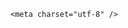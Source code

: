 <!DOCTYPE html>
<html lang="zh-CN">

<head>
    
<title>湖北高考首次出现高分屏蔽生，一个班查4个有3个屏蔽，这有多牛？高分屏蔽是什么机制？_腾讯新闻</title>
<meta name="keywords" content="屏蔽生,湖北,高考成绩,考生,襄阳四中,襄阳,名校,机制">
<meta name="description" content="极目新闻记者 焦科6月25日，襄阳五中高三27班3名考生高分屏蔽，守候在办公室的老师们集体沸腾。凌晨五点，襄阳五中高三27班班主任黄盛来到办公室内，帮班上学生查分，当他查到第一个陈曦同学的成绩时就发现成绩被屏蔽了：“根据规范高考成绩宣传工作的相关要求，你的高考成绩（首选历史，不含政策性加分）已进入全省前10名...">
<meta name="author" content="腾讯网">
<meta name="copyright" content="Copyright 1998 - 2025 Tencent. All Rights Reserved">
<meta property="og:type" content="news" />

<meta property="og:title" content="湖北高考首次出现高分屏蔽生，一个班查4个有3个屏蔽，这有多牛？高分屏蔽是什么机制？_腾讯新闻" />
<meta property="og:description" content="极目新闻记者 焦科6月25日，襄阳五中高三27班3名考生高分屏蔽，守候在办公室的老师们集体沸腾。凌晨五点，襄阳五中高三27班班主任黄盛来到办公室内，帮班上学生查分，当他查到第一个陈曦同学的成绩时就发现成绩被屏蔽了：“根据规范高考成绩宣传工作的相关要求，你的高考成绩（首选历史，不含政策性加分）已进入全省前10名..." />
<meta property="og:url" content="https://news.qq.com/rain/a/20250625Q01V8T00" />
<meta property="og:image" content="https://inews.gtimg.com/news_ls/OAx00AnjBWJHGvZxm0t98L90YfVS1tWa6GFDe2_wmd9QwAA_640330/0" />
<meta property="article:author" content="" />
<meta property="article:published_time" content="2025-06-25 13:51:52" />
<meta property="category" content="" />

    <meta charset="utf-8" />
<meta http-equiv="X-UA-Compatible" content="IE=Edge" />
<meta name="viewport" content="width=device-width, initial-scale=1, shrink-to-fit=no" />
<link rel="dns-prefetch" href="mat1.gtimg.com">
<link rel="dns-prefetch" href="i.news.qq.com">
<link rel="dns-prefetch" href="inews.gtimg.com">
<link rel="shortcut icon" href="https://mat1.gtimg.com/qqcdn/qqindex2021/favicon.ico">
<script nomodule="true" src="https://mat1.gtimg.com/qqcdn/qqindex2021/common-static/20240515201444/core3-37-1.min.js"></script>
<script>
  try {
    if (!window.IntersectionObserver) {
      var observerScript = document.createElement('script');
      observerScript.src = "https://mat1.gtimg.com/qqcdn/qqindex2021/common-static/20241024141058/intersection-observer-polyfill.js";
      document.head.appendChild(observerScript);
    }
  } catch (error) {}
</script>

<script>
  try {
    if (!Element.prototype.scrollTo) {
      var scrollScript = document.createElement('script');
      scrollScript.src = "https://mat1.gtimg.com/qqcdn/qqindex2021/common-static/20241025153001/scroll-behavior-polyfill.js";
      document.head.appendChild(scrollScript);
    }
  } catch (error) {}
</script>
<script>
  try {
    if ('scrollRestoration' in window.history) {
      window.history.scrollRestoration = 'manual';
    }
    window.isPcClient = Boolean(window.electron) && (
      window.navigator.userAgent.indexOf('pc-client') > 0 ||
      window.navigator.userAgent.indexOf('TencentNews') > 0
    );
  } catch {}
</script>
<script>
  try {
    if (window.isPcClient) {
      var bodyStyle = document.createElement('style');
      bodyStyle.innerText = 'body{ zoom: 0.95 }';
      document.head.appendChild(bodyStyle);
    }
  } catch {}
</script>
<script>
  window.DATA = {"remarks":"","shareDesc":"腾讯新闻","commentid":"","iNewsRecommendLevel":1,"intro":"","news_update_time":1750835471,"FadCid":"","attribute":{},"detail_entry":{"orignal_entry":1,"is_orignal":1},"final_declare":["个人观点，仅供参考"],"is_deleted":0,"questionInfo":{"title":"湖北高考首次出现高分屏蔽生，一个班查4个有3个屏蔽，这有多牛？高分屏蔽是什么机制？","url":"http://view.inews.qq.com/a/20250625Q01V8T00","abstract":"","id":"20250625Q01V8T00","longtitle":"湖北高考一个班查4个有3个高分屏蔽生，高分屏蔽是什么机制？","question_short_title":"湖北高考首次出现高分屏蔽生，一个班查4个有3个屏蔽，这有多牛？高分屏蔽是什么机制？","relate_extend_infos":[{"title":"湖北高考首次出现高分屏蔽生，一个班查4个3个屏蔽，老师们沸腾了","url":"https://view.inews.qq.com/a/20250625A01IKU00","abstract":"极目新闻记者 焦科6月25日，襄阳五中高三27班3名考生高分屏蔽，守候在办公室的老师们集体沸腾。凌晨五点，襄阳五中高三27班班主任黄盛来到办公室内，帮班上学生查分，当他查到第一个陈曦同学的成绩时就发现成绩被屏蔽了：“根据规范高考成绩宣传工作的相关要求，你的高考成绩（首选历史，不含政策性加分）已进入全省前10名...","articletype":"0","id":"20250625A01IKU00","longtitle":"湖北高考首次出现高分屏蔽生，一个班查4个3个屏蔽，老师们沸腾了","picShowType":"90092","thumbnails_qqnews":["https://inews.gtimg.com/news_ls/OdMLjBLyTjfrr6qbU-0WyMUTljpSDruZSM2mduPbYIl0cAA_294195/0"]}],"thumbnails_qqnews":["https://inews.gtimg.com/om_ls/OnHNqJmt6C3UjDe3yyNcMXz27bgm_yMO5RnF4qyO36NfUAA_294195/0"]},"title":"湖北高考首次出现高分屏蔽生，一个班查4个有3个屏蔽，这有多牛？高分屏蔽是什么机制？","adInfo":{"openAdsComment":1,"openAdsPhotos":1,"openAdsText":1,"openRelatedNewsAd":1,"openAds":1},"ai_switch":true,"copyright_share":"本文来自腾讯新闻客户端创作者，不代表腾讯新闻的观点和立场。","disableDeclare":1,"url":"https://view.inews.qq.com/a/20250625Q01V8T00","answer_num":2,"likeInfo":0,"ret":0,"categoryrray":{"category_id":"69","sub_category_id":"738"},"emojiRelatedSwitch":1,"forbidCommentUpDown":0,"id":"20250625Q01V8T00","safe_cntl":{"close_all_ad":0,"close_global_news_sis":0,"close_share_pull":0,"emoticon_comment_mode":0,"close_all_emoticon_comment":0,"close_all_favorite":0,"close_all_rel":0,"close_comment_dislike":0,"close_relate_thing":0},"self_declare":{"declare":"个人观点，仅供参考"},"already_answer":false,"article_category":"69","content":null,"enableDiffusion":1,"relate_extend_infos":{"imgURL":"https://inews.gtimg.com/news_ls/OdMLjBLyTjfrr6qbU-0WyMUTljpSDruZSM2mduPbYIl0cAA_640330/0","imgURLSmall":"https://inews.gtimg.com/news_ls/OdMLjBLyTjfrr6qbU-0WyMUTljpSDruZSM2mduPbYIl0cAA_150120/0","longTitle":"湖北高考首次出现高分屏蔽生，一个班查4个3个屏蔽，老师们沸腾了","title":"湖北高考首次出现高分屏蔽生，一个班查4个3个屏蔽，老师们沸腾了","url":"http://view.inews.qq.com/a/20250625A01IKU00","abstract":"极目新闻记者 焦科6月25日，襄阳五中高三27班3名考生高分屏蔽，守候在办公室的老师们集体沸腾。凌晨五点，襄阳五中高三27班班主任黄盛来到办公室内，帮班上学生查分，当他查到第一个陈曦同学的成绩时就发现成绩被屏蔽了：“根据规范高考成绩宣传工作的相关要求，你的高考成绩（首选历史，不含政策性加分）已进入全省前10名...","id":"20250625A01IKU00"},"copyright_wording_share":"免责声明","extra_property":{"FeedbackDetailDisableInsert":0,"zanSkinType":""},"news_app_recommend_status":4,"shareImg":"https://inews.gtimg.com/om_ls/OnHNqJmt6C3UjDe3yyNcMXz27bgm_yMO5RnF4qyO36NfUAA_870492/0","atype":232,"card":{"update_frequency":"1970-01-01 08:00:00","vip_type_new":"30012","cpLevel":2,"chlid":"22983986","icon":"https://inews.gtimg.com/om_ls/OPBO91JgEbYG-O62jC2hCRA_yoydsA8oEANb87pxgNxKgAA_200200/0","vip_type":"30012","vip_icon":"http://inews.gtimg.com/newsapp_ls/0/14876051701/0","suid":"8QMc339d5IQeuTzY5QN3","liveInfo":{},"desc":"腾讯新闻问答课代表，结合当下热点新闻和网友热议，发现好问题，期待好回答。","vip_desc":"腾讯新闻问答课代表官方账号","vip_icon_night":"http://inews.gtimg.com/newsapp_ls/0/14876052067/0","vip_place":"left","chlname":"问答课代表","msgEntry":1,"uin":"ecbe89d289b6198c7996f16538ebc224f9"},"channelEntryJumpType":1,"closeCommentBanner":0,"abstract":"","content_words_num":37,"surl":"https://view.inews.qq.com/a/20250625Q01V8T00","time":"2025-06-25 08:11:51","all_long_pic":1,"emojiSwitch":1,"isSensitive":0,"question_id":"","cms_id":"20250625Q01V8T00","articleId":"20250625Q03RYT00","article_type":232,"tags":"","desc":"极目新闻记者 焦科6月25日，襄阳五中高三27班3名考生高分屏蔽，守候在办公室的老师们集体沸腾。凌晨五点，襄阳五中高三27班班主任黄盛来到办公室内，帮班上学生查分，当他查到第一个陈曦同学的成绩时就发现成绩被屏蔽了：“根据规范高考成绩宣传工作的相关要求，你的高考成绩（首选历史，不含政策性加分）已进入全省前10名...","videoArr":[]};
</script>
<script>
  window.channelInfo = {"channelConfig":{"channelNav":[{"_auto_id":"1","active_alien_img":"","alien_img":"","channel_id":"news_news_home","is_local":"0","link":"https://www.qq.com","name_cn":"首页","name_en":"home"},{"_auto_id":"2","active_alien_img":"","alien_img":"","channel_id":"news_news_top","is_local":"0","link":"","name_cn":"要闻","name_en":"news"},{"_auto_id":"4","active_alien_img":"","alien_img":"","channel_id":"news_news_bj","is_local":"1","link":"","name_cn":"北京","name_en":"bj"},{"_auto_id":"5","active_alien_img":"","alien_img":"","channel_id":"news_news_tech","is_local":"0","link":"","name_cn":"科技","name_en":"tech"},{"_auto_id":"6","active_alien_img":"","alien_img":"","channel_id":"news_news_edu","is_local":"0","link":"","name_cn":"教育","name_en":"edu"},{"_auto_id":"7","active_alien_img":"https://inews.gtimg.com/newsapp_bt/0/06091154503_335/0","alien_img":"https://inews.gtimg.com/newsapp_bt/0/06091154503_335/0","channel_id":"news_news_download","is_local":"0","link":"https://news.qq.com/mobile/","name_cn":"电脑版","name_en":"https://news.qq.com/mobile/"},{"_auto_id":"8","active_alien_img":"","alien_img":"","channel_id":"tv","is_local":"0","link":"https://v.qq.com/channel/tv/?ptag=qqnews","name_cn":"电视剧","name_en":"tv"},{"_auto_id":"9","active_alien_img":"","alien_img":"","channel_id":"news_news_finance","is_local":"0","link":"","name_cn":"财经","name_en":"finance"},{"_auto_id":"10","active_alien_img":"","alien_img":"","channel_id":"news_news_qa","is_local":"0","link":"","name_cn":"热问","name_en":"qa"},{"_auto_id":"11","active_alien_img":"","alien_img":"","channel_id":"news_news_ent","is_local":"0","link":"","name_cn":"娱乐","name_en":"ent"},{"_auto_id":"13","active_alien_img":"","alien_img":"","channel_id":"variety","is_local":"0","link":"https://v.qq.com/channel/variety/?ptag=qqnews","name_cn":"综艺","name_en":"variety"},{"_auto_id":"14","active_alien_img":"","alien_img":"","channel_id":"news_news_sports","is_local":"0","link":"","name_cn":"体育","name_en":"sports"},{"_auto_id":"15","active_alien_img":"","alien_img":"","channel_id":"news_news_nba","is_local":"0","link":"","name_cn":"NBA","name_en":"nba"},{"_auto_id":"16","active_alien_img":"","alien_img":"","channel_id":"news_news_world","is_local":"0","link":"","name_cn":"国际","name_en":"world"},{"_auto_id":"17","active_alien_img":"","alien_img":"","channel_id":"news_news_mil","is_local":"0","link":"","name_cn":"军事","name_en":"milite"},{"_auto_id":"18","active_alien_img":"","alien_img":"","channel_id":"news_news_auto","is_local":"0","link":"","name_cn":"汽车","name_en":"auto"},{"_auto_id":"19","active_alien_img":"","alien_img":"","channel_id":"news_news_house","is_local":"0","link":"","name_cn":"房产","name_en":"house"},{"_auto_id":"20","active_alien_img":"","alien_img":"","channel_id":"news_news_antip","is_local":"0","link":"","name_cn":"健康","name_en":"health"},{"_auto_id":"21","active_alien_img":"","alien_img":"","channel_id":"news_news_video","is_local":"0","link":"","name_cn":"视频","name_en":"video"},{"_auto_id":"22","active_alien_img":"","alien_img":"","channel_id":"news_news_game","is_local":"0","link":"","name_cn":"游戏","name_en":"games"},{"_auto_id":"24","active_alien_img":"","alien_img":"","channel_id":"news_news_nchupin","is_local":"0","link":"","name_cn":"眼界","name_en":"chupin"},{"_auto_id":"25","active_alien_img":"","alien_img":"","channel_id":"news_news_football","is_local":"0","link":"","name_cn":"足球","name_en":"football"},{"_auto_id":"26","active_alien_img":"","alien_img":"","channel_id":"news_news_kepu","is_local":"0","link":"","name_cn":"科学","name_en":"kepu"},{"_auto_id":"28","active_alien_img":"","alien_img":"","channel_id":"news_news_digi","is_local":"0","link":"","name_cn":"数码","name_en":"digi"},{"_auto_id":"31","active_alien_img":"","alien_img":"","channel_id":"ymzx","is_local":"0","link":"https://gamer.qq.com/v2/cloudgame/game/96897?ichannel=txxwpc0Ftxxwpc1","name_cn":"元梦之星","name_en":"news_news_ymzx"},{"_auto_id":"32","active_alien_img":"","alien_img":"","channel_id":"movie","is_local":"0","link":"https://v.qq.com/channel/movie/?ptag=qqnews","name_cn":"电影","name_en":"movie"},{"_auto_id":"34","active_alien_img":"","alien_img":"","channel_id":"news_news_esport","is_local":"0","link":"","name_cn":"电竞","name_en":"esport"},{"_auto_id":"35","active_alien_img":"","alien_img":"","channel_id":"news_news_history","is_local":"0","link":"","name_cn":"历史","name_en":"history"},{"_auto_id":"36","active_alien_img":"","alien_img":"","channel_id":"news_news_baby","is_local":"0","link":"","name_cn":"育儿","name_en":"baby"},{"_auto_id":"37","active_alien_img":"","alien_img":"","channel_id":"hbjy","is_local":"0","link":"https://gp.qq.com/act/a20250421mnqlx/news.shtml","name_cn":"和平精英","name_en":"news_news_hbjy"},{"_auto_id":"38","active_alien_img":"","alien_img":"","channel_id":"cloud_gamer","is_local":"0","link":"https://gamer.qq.com/?ichannel=txxwpc0Ftxxwpc1","name_cn":"云游戏","name_en":"cloud_gamer"},{"_auto_id":"39","active_alien_img":"","alien_img":"","channel_id":"news_news_lic","is_local":"0","link":"","name_cn":"理财","name_en":"finance_licai"},{"_auto_id":"40","active_alien_img":"","alien_img":"","channel_id":"news_news_istock","is_local":"0","link":"","name_cn":"股票","name_en":"finance_stock"},{"_auto_id":"41","active_alien_img":"","alien_img":"","channel_id":"ren_min_shi_pin","is_local":"0","link":"https://news.qq.com/omn/author/8QMd3Hld74cbujbY?tab=om_video","name_cn":"人民视频","name_en":"ren_min_shi_pin"},{"_auto_id":"42","active_alien_img":"","alien_img":"","channel_id":"news_news_weather","is_local":"0","link":"https://tianqi.qq.com/index.htm","name_cn":"天气","name_en":"weather"}]}};
</script>
<script>
  window.articleConfig = {"rightConfig":[{"_auto_id":"1","category_key":"default","modules":"{\"moduleList\":[{\"title\":\"精选视频\",\"id\":\"video_album\",\"videoType\":\"tag\",\"videoId\":\"aUepxrtchGM=\"},{\"title\":\"下载条\",\"id\":\"download_banner\",\"isSticky\":1},{\"title\":\"热点榜\",\"id\":\"hot_rank_list\",\"isSticky\":1},{\"title\":\"广告推广\",\"id\":\"ssp_ad_module\",\"category\":\"ad_ssp\",\"loid\":\"109\",\"isSticky\":1}]}"}],"tonglanAdConfig":[],"bottomConfig":[],"videoAdConfig":[],"rightGameConfig":[]};
</script>
<script src="https://mat1.gtimg.com/www/js/emonitor/custom_ed041a23.js" charset="utf-8"></script>
<script>
  try {
    function ignoreBrowsers() {
      var userAgent = window.navigator.userAgent || '';
      return [
        /(googlebot|bingbot|yandex|twitterbot|facebookexternalhit|rogerbot|linkedinbot|embedly|quora link preview|showyoubot|outbrain|pinterest\/0\.|pinterestbot|slackbot|vkShare|W3C_Validator|whatsapp|petalbot|applebot|mpcrawler|spider)/i,
      ].some(function(element) {
        return element.test(userAgent);
      });
    }
    function ignoreErrors(errDesc) {
      if (!errDesc) {
        return false;
      }
      return [
        "chrome-extension",
      ].some(function (element) {
        return errDesc.indexOf(element) > -1;
      });
    }
    window.emonitorIns = emonitor.create({
      name: 'newsqq_quesionArticle',
      atta: {
        name: 'newsqq',
      },
      mode: '007',
      cdn: {
        sampling: 0.01,
      },
      onBeforeSend: function(data) {
        try {
          if (ignoreBrowsers()) {
            return false;
          }
          var emonitorCgiHost = data.source.cgihost;
          var emonitorHttpCode = String(data.source.httpcode);
          if (  emonitorHttpCode === '0' && (emonitorCgiHost === 'op.ssp.qq.com' || emonitorCgiHost === 'news.ssp.qq.com' )) {
            return false;
          }
          if (data.type === 'cgi' && ['i.news.qq.com', 'otheve.beacon.qq.com', 'op.ssp.qq.com', 'n.ssp.qq.com', 'news.ssp.qq.com', 'vm.gtimg.cn', 'r.inews.qq.com', 'dev.inews.qq.com'].indexOf(emonitorCgiHost) < 0) {
            return false;
          }

          if ((data.type === 'console' || data.type === 'jserror') && ignoreErrors(data.source.err_desc || data.source.err_msg)) {
            return false;
          }
        } catch (err) {
          console.warn(err);
        }
      },
      onMaxTimeOut: function(defaultConfig) {
        var rootDOM = document.getElementById('root');
        if (rootDOM && rootDOM.childNodes && rootDOM.childNodes.length === 0) {
          emonitorIns.config({
            baseUrl: defaultConfig.pecker.error,
          }).send({
            err_type: 'whitescreen',
          });
        }
      }
    });
  } catch (err) {
    console.warn(err);
  }
</script>
<link href="https://mat1.gtimg.com/qqcdn/qqindex2021/common-static/hel/qqnews-pc-dc_20250624074152/static/css/qa.css" rel="stylesheet">

<script>window.__HEL_PRESET_META__={"qqnews-pc-components":{"app":{"id":1366,"name":"qqnews-pc-components","app_group_name":"qqnews-pc-components","proj_ver":{"map":{},"utime":0},"online_version":"qqnews-pc-components_20250623071016","build_version":"qqnews-pc-components_20250624073902","update_at":"2025-06-24T11:40:08.000Z","desc":"set by [init], from container [formal.pc.dc.sz101019] worker [2]"},"version":{"sub_app_name":"qqnews-pc-components","sub_app_version":"qqnews-pc-components_20250624073902","src_map":{"webDirPath":"https://mat1.gtimg.com/qqcdn/qqindex2021/common-static/hel/qqnews-pc-components_20250624073902","htmlIndexSrc":"https://mat1.gtimg.com/qqcdn/qqindex2021/common-static/hel/qqnews-pc-components_20250624073902/index.html","extractMode":"all","iframeSrc":"","chunkCssSrcList":["https://mat1.gtimg.com/qqcdn/qqindex2021/common-static/hel/qqnews-pc-components_20250624073902/static/css/index.css"],"chunkJsSrcList":["https://mat1.gtimg.com/qqcdn/qqindex2021/common-static/hel/qqnews-pc-components_20250624073902/static/js/index.js"],"staticCssSrcList":[],"staticJsSrcList":["https://mat1.gtimg.com/qqcdn/qqindex2021/static/20231212123233/react.production.min.js","https://mat1.gtimg.com/qqcdn/qqindex2021/static/20231212123233/react-dom.production.min.js","https://mat1.gtimg.com/qqcdn/qqindex2021/common-static/hel/hel-base-v16.js"],"relativeCssSrcList":[],"relativeJsSrcList":[],"privCssSrcList":[],"srvModSrcList":[],"srvModSrcIndex":"","headAssetList":[{"tag":"staticScript","append":false,"attrs":{"src":"https://mat1.gtimg.com/qqcdn/qqindex2021/static/20231212123233/react.production.min.js"}},{"tag":"staticScript","append":false,"attrs":{"src":"https://mat1.gtimg.com/qqcdn/qqindex2021/static/20231212123233/react-dom.production.min.js"}},{"tag":"staticScript","append":false,"attrs":{"src":"https://mat1.gtimg.com/qqcdn/qqindex2021/common-static/hel/hel-base-v16.js"}},{"tag":"script","append":true,"attrs":{"src":"https://mat1.gtimg.com/qqcdn/qqindex2021/common-static/hel/qqnews-pc-components_20250624073902/static/js/index.js","defer":""}},{"tag":"link","append":true,"attrs":{"href":"https://mat1.gtimg.com/qqcdn/qqindex2021/common-static/hel/qqnews-pc-components_20250624073902/static/css/index.css","rel":"stylesheet"}}],"bodyAssetList":[]},"update_at":"2025-06-24T11:40:08.000Z","create_at":"2025-06-24T11:40:08.000Z","_worker_id":"2","_is_backup":true}}}</script>
<script>window.__VIEW_PATH__="question.ejs";</script>
</head>

<body id="dc-question-body">
  <div id="root"></div>
    <iframe style="display: none;" src="https://i.news.qq.com/web_backend/getWebPacUid"></iframe>
<script src="https://mat1.gtimg.com/qqcdn/qqindex2021/common-static/20240805160928/react.production.min.js"></script>
<script src="https://mat1.gtimg.com/qqcdn/qqindex2021/common-static/20240805160928/react-dom.production.min.js"></script>
<script src="https://mat1.gtimg.com/qqcdn/qqindex2021/common-static/20241018171503/universal-report.min.js"></script>
<script defer type="text/javascript" src="https://mat1.gtimg.com/qqcdn/qqindex2021/libs/barrier/aria.js?appid=9327b8b06379d9d1728bbfbe2025ef9c" charset="utf-8"></script>
<script defer src="https://t.captcha.qq.com/TCaptcha.js"></script>
<script>document.cookie="hel_err=;path=/;";</script>
<script src="https://mat1.gtimg.com/qqcdn/qqindex2021/common-static/hel/hel-base-v16.js"></script>
<script src="https://mat1.gtimg.com/qqcdn/qqindex2021/common-static/hel/qqnews-pc-hel-entry_20250117174052/static/js/index.js"></script>
<link rel="preload" href="https://mat1.gtimg.com/qqcdn/qqindex2021/common-static/hel/qqnews-pc-dc_20250624074152/static/js/qa.js" as="script">
<link rel="preload" href="https://mat1.gtimg.com/qqcdn/qqindex2021/common-static/hel/qqnews-pc-components_20250624073902/static/js/index.js" as="script">
<script>window.loadProject("https://mat1.gtimg.com/qqcdn/qqindex2021/common-static/hel/qqnews-pc-dc_20250624074152/static/js/qa.js");</script>
<iframe id="videoFrame" style="display: none;" src="https://video.qq.com/cookie/sync_qqnews.html"></iframe>
</body>

</html>
